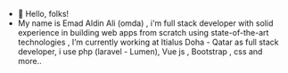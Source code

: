 - 👋 Hello, folks!
- My name is Emad Aldin Ali (omda) , i'm full stack developer with solid experience in building web apps from scratch using state-of-the-art technologies , I’m currently working at Itialus Doha - Qatar as full stack developer, i use php (laravel - Lumen), Vue js , Bootstrap , css and more..  

<!---
omdasoft/omdasoft is a ✨ special ✨ repository because its `README.md` (this file) appears on your GitHub profile.
You can click the Preview link to take a look at your changes.
--->
